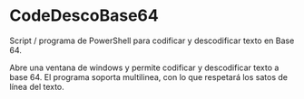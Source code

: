 # CodeDescoBase64
Script / programa de PowerShell para codificar y descodificar texto en Base 64.

Abre una ventana de windows y permite codificar y descodificar texto a base 64. El programa soporta multilinea, con lo que respetará los satos de línea del texto.



